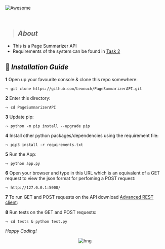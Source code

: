 <div align="left">

![Awesome](https://cdn.rawgit.com/sindresorhus/awesome/d7305f38d29fed78fa85652e3a63e154dd8e8829/media/badge.svg)

<br>

</div>


> ## _About_
- This is a Page Summarizer API 
- Requirements of the system can be found in [Task 2](https://docs.google.com/document/d/1IZs92nfnh85d7zwQquV25chc0NXsBZUf0KxqxqKBAsU/edit)

## :page_with_curl: _Installation Guide_

**1** Open up your favourite console & clone this repo somewhere:

```⤳ git clone https://github.com/Leonuch/PageSummarizerAPI.git```

**2** Enter this directory:

```⤳ cd PageSummarizerAPI```

**3** Update pip:

```⤳ python -m pip install --upgrade pip```

**4** Install other python packages/dependencies using the requirement file:

```⤳ pip3 install -r requirements.txt```

**5** Run the App:

```⤳ python app.py```

**6** Open your browser and type in this URL which is an equivalent of a GET request to view the json format for perfoming a POST request:

```⤳ http://127.0.0.1:5000/```

**7** To run GET and POST requests on the API download [Advanced REST client](https://chrome.google.com/webstore/detail/advanced-rest-client/hgmloofddffdnphfgcellkdfbfbjeloo/related):

**8** Run tests on the GET and POST requests:

```⤳ cd tests & python test.py```

*Happy Coding!*


<div align="center">

![hng](https://res.cloudinary.com/iambeejayayo/image/upload/v1554240066/brand-logo.png)

<br>

</div>

